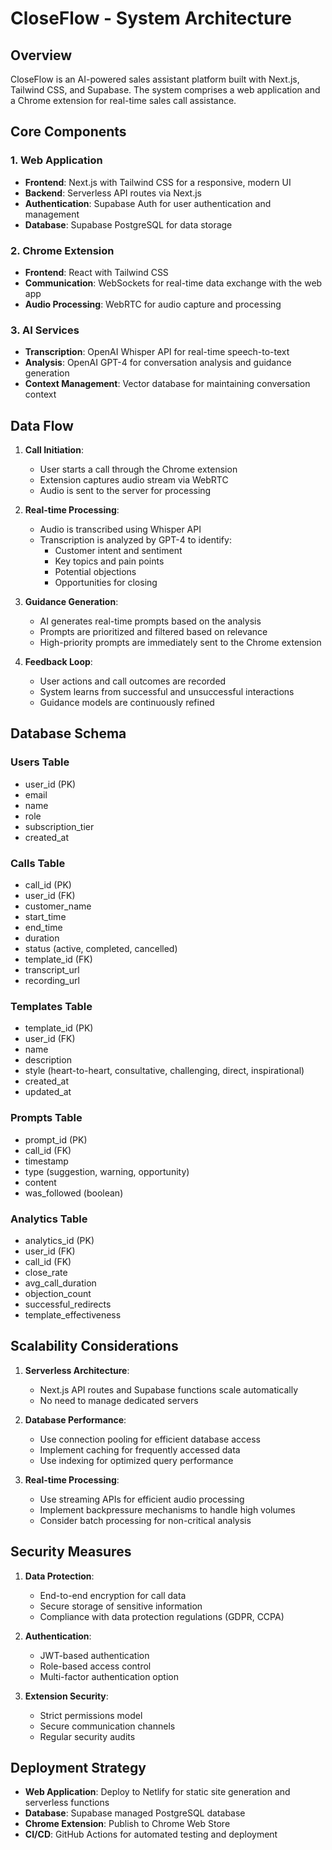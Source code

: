 # CloseFlow - System Architecture

## Overview

CloseFlow is an AI-powered sales assistant platform built with Next.js, Tailwind CSS, and Supabase. The system comprises a web application and a Chrome extension for real-time sales call assistance.

## Core Components

### 1. Web Application
- **Frontend**: Next.js with Tailwind CSS for a responsive, modern UI
- **Backend**: Serverless API routes via Next.js
- **Authentication**: Supabase Auth for user authentication and management
- **Database**: Supabase PostgreSQL for data storage

### 2. Chrome Extension
- **Frontend**: React with Tailwind CSS
- **Communication**: WebSockets for real-time data exchange with the web app
- **Audio Processing**: WebRTC for audio capture and processing

### 3. AI Services
- **Transcription**: OpenAI Whisper API for real-time speech-to-text
- **Analysis**: OpenAI GPT-4 for conversation analysis and guidance generation
- **Context Management**: Vector database for maintaining conversation context

## Data Flow

1. **Call Initiation**:
   - User starts a call through the Chrome extension
   - Extension captures audio stream via WebRTC
   - Audio is sent to the server for processing

2. **Real-time Processing**:
   - Audio is transcribed using Whisper API
   - Transcription is analyzed by GPT-4 to identify:
     - Customer intent and sentiment
     - Key topics and pain points
     - Potential objections
     - Opportunities for closing

3. **Guidance Generation**:
   - AI generates real-time prompts based on the analysis
   - Prompts are prioritized and filtered based on relevance
   - High-priority prompts are immediately sent to the Chrome extension

4. **Feedback Loop**:
   - User actions and call outcomes are recorded
   - System learns from successful and unsuccessful interactions
   - Guidance models are continuously refined

## Database Schema

### Users Table
- user_id (PK)
- email
- name
- role
- subscription_tier
- created_at

### Calls Table
- call_id (PK)
- user_id (FK)
- customer_name
- start_time
- end_time
- duration
- status (active, completed, cancelled)
- template_id (FK)
- transcript_url
- recording_url

### Templates Table
- template_id (PK)
- user_id (FK)
- name
- description
- style (heart-to-heart, consultative, challenging, direct, inspirational)
- created_at
- updated_at

### Prompts Table
- prompt_id (PK)
- call_id (FK)
- timestamp
- type (suggestion, warning, opportunity)
- content
- was_followed (boolean)

### Analytics Table
- analytics_id (PK)
- user_id (FK)
- call_id (FK)
- close_rate
- avg_call_duration
- objection_count
- successful_redirects
- template_effectiveness

## Scalability Considerations

1. **Serverless Architecture**:
   - Next.js API routes and Supabase functions scale automatically
   - No need to manage dedicated servers

2. **Database Performance**:
   - Use connection pooling for efficient database access
   - Implement caching for frequently accessed data
   - Use indexing for optimized query performance

3. **Real-time Processing**:
   - Use streaming APIs for efficient audio processing
   - Implement backpressure mechanisms to handle high volumes
   - Consider batch processing for non-critical analysis

## Security Measures

1. **Data Protection**:
   - End-to-end encryption for call data
   - Secure storage of sensitive information
   - Compliance with data protection regulations (GDPR, CCPA)

2. **Authentication**:
   - JWT-based authentication
   - Role-based access control
   - Multi-factor authentication option

3. **Extension Security**:
   - Strict permissions model
   - Secure communication channels
   - Regular security audits

## Deployment Strategy

- **Web Application**: Deploy to Netlify for static site generation and serverless functions
- **Database**: Supabase managed PostgreSQL database
- **Chrome Extension**: Publish to Chrome Web Store
- **CI/CD**: GitHub Actions for automated testing and deployment